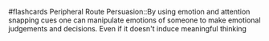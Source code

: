 #flashcards 
Peripheral Route Persuasion::By using emotion and attention snapping cues one can manipulate emotions of someone to make emotional judgements and decisions. Even if it doesn't induce meaningful thinking
<!--SR:!2023-11-11,4,230-->